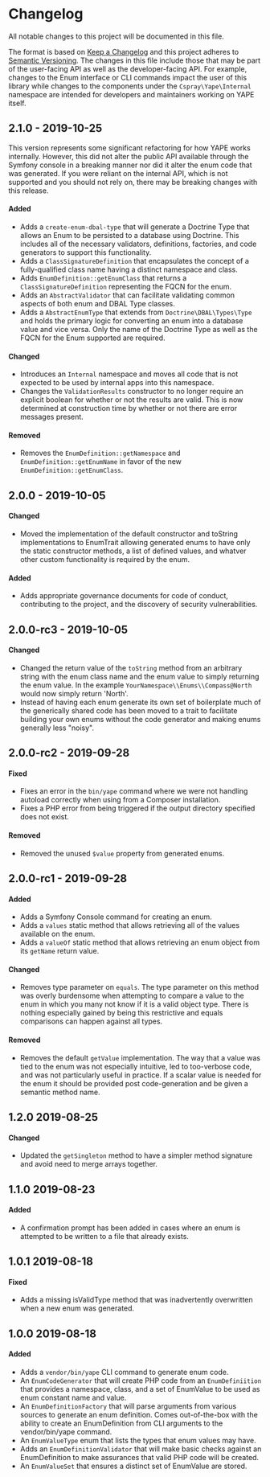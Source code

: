 # Changelog

All notable changes to this project will be documented in this file.

The format is based on [Keep a Changelog] and this project adheres to [Semantic Versioning]. The changes in this file 
include those that may be part of the user-facing API as well as the developer-facing API. For example, changes to the 
Enum interface or CLI commands impact the user of this library while changes to the components under the `Cspray\Yape\Internal` 
namespace are intended for developers and maintainers working on YAPE itself.

## 2.1.0 - 2019-10-25

This version represents some significant refactoring for how YAPE works internally. However, this did not alter the 
public API available through the Symfony console in a breaking manner nor did it alter the enum code that was generated. 
If you were reliant on the internal API, which is not supported and you should not rely on, there may be breaking changes 
with this release.

#### Added

- Adds a `create-enum-dbal-type` that will generate a Doctrine Type that allows an Enum to be persisted to a database 
using Doctrine. This includes all of the necessary validators, definitions, factories, and code generators to support 
this functionality.
- Adds a `ClassSignatureDefinition` that encapsulates the concept of a fully-qualified class name having a distinct 
namespace and class.
- Adds `EnumDefinition::getEnumClass` that returns a `ClassSignatureDefinition` representing the FQCN for the enum.
- Adds an `AbstractValidator` that can facilitate validating common aspects of both enum and DBAL Type classes.
- Adds a `AbstractEnumType` that extends from `Doctrine\DBAL\Types\Type` and holds the primary logic for converting 
an enum into a database value and vice versa. Only the name of the Doctrine Type as well as the FQCN for the Enum 
supported are required.

#### Changed

- Introduces an `Internal` namespace and moves all code that is not expected to be used by internal apps into this namespace.
- Changes the `ValidationResults` constructor to no longer require an explicit boolean for whether or not the results are
valid. This is now determined at construction time by whether or not there are error messages present.

#### Removed

- Removes the `EnumDefinition::getNamespace` and `EnumDefinition::getEnumName` in favor of the new `EnumDefinition::getEnumClass`.

## 2.0.0 - 2019-10-05

#### Changed

- Moved the implementation of the default constructor and toString implementations to EnumTrait allowing generated 
enums to have only the static constructor methods, a list of defined values, and whatver other custom functionality is 
required by the enum.

#### Added

- Adds appropriate governance documents for code of conduct, contributing to the project, and the discovery of security vulnerabilities.

## 2.0.0-rc3 - 2019-10-05

#### Changed

- Changed the return value of the `toString` method from an arbitrary string with the enum class name and 
the enum value to simply returning the enum value. In the example `YourNamespace\\Enums\\Compass@North` would 
now simply return 'North'.
- Instead of having each enum generate its own set of boilerplate much of the generically shared code has 
been moved to a trait to facilitate building your own enums without the code generator and making enums 
generally less "noisy".

## 2.0.0-rc2 - 2019-09-28

#### Fixed

- Fixes an error in the `bin/yape` command where we were not handling autoload correctly when using from a 
Composer installation.
- Fixes a PHP error from being triggered if the output directory specified does not exist.

#### Removed

- Removed the unused `$value` property from generated enums.

## 2.0.0-rc1 - 2019-09-28

#### Added

- Adds a Symfony Console command for creating an enum.
- Adds a `values` static method that allows retrieving all of the values available on the enum.
- Adds a `valueOf` static method that allows retrieving an enum object from its `getName` return value.

#### Changed

- Removes type parameter on `equals`. The type parameter on this method was overly burdensome when attempting 
to compare a value to the enum in which you many not know if it is a valid object type. There is nothing 
especially gained by being this restrictive and equals comparisons can happen against all types.

#### Removed

- Removes the default `getValue` implementation. The way that a value was tied to the enum was not especially 
intuitive, led to too-verbose code, and was not particularly useful in practice. If a scalar value is needed 
for the enum it should be provided post code-generation and be given a semantic method name.

## 1.2.0 2019-08-25

#### Changed

- Updated the `getSingleton` method to have a simpler method signature and avoid need to 
merge arrays together.

## 1.1.0 2019-08-23

#### Added

- A confirmation prompt has been added in cases where an enum is attempted to be written to a file 
that already exists.

## 1.0.1 2019-08-18

#### Fixed

- Adds a missing isValidType method that was inadvertently overwritten when a new enum was generated.

## 1.0.0 2019-08-18

#### Added

- Adds a `vendor/bin/yape` CLI command to generate enum code.
- An `EnumCodeGenerator` that will create PHP code from an `EnumDefiniition` that provides a namespace, 
class, and a set of EnumValue to be used as enum constant name and value.
- An `EnumDefinitionFactory` that will parse arguments from various sources to generate an enum definition.
Comes out-of-the-box with the ability to create an EnumDefinition from CLI arguments to the vendor/bin/yape 
command.
- An `EnumValueType` enum that lists the types that enum values may have.
- Adds an `EnumDefinitionValidator` that will make basic checks against an EnumDefinition to make assurances
that valid PHP code will be created.
- An `EnumValueSet` that ensures a distinct set of EnumValue are stored.

[Keep a Changelog]: https://keepachangelog.com/en/1.0.0/
[Semantic Versioning]: https://semver.org/spec/v2.0.0.html
